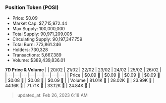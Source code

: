 
  ### Position Token (POSI)
  - Price: $0.09
  - Market Cap: $7,715,972.44
  - Max Supply: 100,000,000
  - Total Supply: 90,971,209.005
  - Circulating Supply: 90,197,347.759
  - Total Burn: 773,861.246
  - Holders: 730,328
  - Transactions: 5,667,389
  - Volume: $389,439,836.01

  **7D Price & Volume**
  | | 20&#x2F;02 | 21&#x2F;02 | 22&#x2F;02 | 23&#x2F;02 | 24&#x2F;02 | 25&#x2F;02 | 26&#x2F;02 |
  |---|---|---|---|---|---|---|---|
  | Price | $0.09 🚀 | $0.09 🔻 | $0.09 🔻 | $0.09 🚀 | $0.08 🔻 | $0.08 🚀 | $0.09 🚀 |
  | Volume | 81.01K 🚀 | 28.02K 🔻 | 23.99K 🔻 | 44.16K 🚀 | 71.71K 🚀 | 33.12K 🔻 | 24.84K 🔻 |

  > updated_at: Feb 26, 2023 6:18 AM
